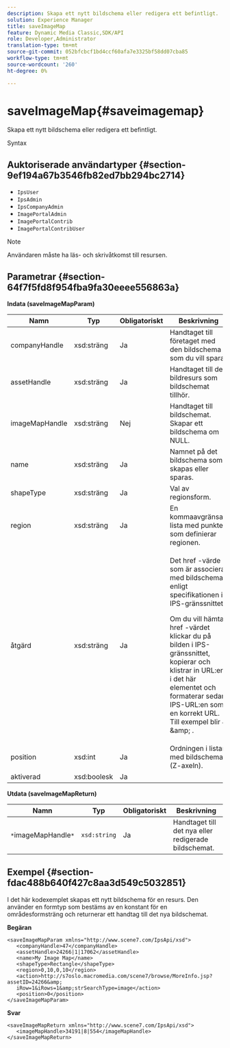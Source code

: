 ```yaml
---
description: Skapa ett nytt bildschema eller redigera ett befintligt.
solution: Experience Manager
title: saveImageMap
feature: Dynamic Media Classic,SDK/API
role: Developer,Administrator
translation-type: tm+mt
source-git-commit: 052bfcbcf1bd4ccf60afa7e3325bf58dd07cba85
workflow-type: tm+mt
source-wordcount: '260'
ht-degree: 0%

---
```



# saveImageMap{#saveimagemap}

Skapa ett nytt bildschema eller redigera ett befintligt.

Syntax

## Auktoriserade användartyper {#section-9ef194a67b3546fb82ed7bb294bc2714}

* `IpsUser`
* `IpsAdmin`
* `IpsCompanyAdmin`
* `ImagePortalAdmin`
* `ImagePortalContrib`
* `ImagePortalContribUser`

>[!NOTE]
>
>Användaren måste ha läs- och skrivåtkomst till resursen.

## Parametrar {#section-64f7f5fd8f954fba9fa30eeee556863a}

**Indata (saveImageMapParam)**

<table id="table_49649036F46941D2B1F28515674E533B"> 
 <thead> 
  <tr> 
   <th colname="col1" class="entry"> Namn </th> 
   <th colname="col2" class="entry"> Typ </th> 
   <th colname="col3" class="entry"> Obligatoriskt </th> 
   <th colname="col4" class="entry"> Beskrivning </th> 
  </tr> 
 </thead>
 <tbody> 
  <tr> 
   <td colname="col1"> <span class="codeph"> <span class="varname"> companyHandle  </span> </span> </td> 
   <td colname="col2"> <span class="codeph"> xsd:sträng  </span> </td> 
   <td colname="col3"> Ja </td> 
   <td colname="col4"> Handtaget till företaget med den bildschema som du vill spara. </td> 
  </tr> 
  <tr> 
   <td colname="col1"> <span class="codeph"> <span class="varname"> assetHandle  </span> </span> </td> 
   <td colname="col2"> <span class="codeph"> xsd:sträng  </span> </td> 
   <td colname="col3"> Ja </td> 
   <td colname="col4"> Handtaget till den bildresurs som bildschemat tillhör. </td> 
  </tr> 
  <tr> 
   <td colname="col1"> <span class="codeph"> <span class="varname"> imageMapHandle  </span> </span> </td> 
   <td colname="col2"> <span class="codeph"> xsd:sträng  </span> </td> 
   <td colname="col3"> Nej </td> 
   <td colname="col4"> Handtaget till bildschemat. Skapar ett bildschema om NULL. </td> 
  </tr> 
  <tr> 
   <td colname="col1"> <span class="codeph"> <span class="varname"> name  </span> </span> </td> 
   <td colname="col2"> <span class="codeph"> xsd:sträng  </span> </td> 
   <td colname="col3"> Ja </td> 
   <td colname="col4"> Namnet på det bildschema som skapas eller sparas. </td> 
  </tr> 
  <tr> 
   <td colname="col1"> <span class="codeph"> <span class="varname"> shapeType  </span> </span> </td> 
   <td colname="col2"> <span class="codeph"> xsd:sträng  </span> </td> 
   <td colname="col3"> Ja </td> 
   <td colname="col4"> Val av regionsform. </td> 
  </tr> 
  <tr> 
   <td colname="col1"> <span class="codeph"> <span class="varname"> region  </span> </span> </td> 
   <td colname="col2"> <span class="codeph"> xsd:sträng  </span> </td> 
   <td colname="col3"> Ja </td> 
   <td colname="col4"> En kommaavgränsad lista med punkter som definierar regionen. </td> 
  </tr> 
  <tr> 
   <td colname="col1"> <span class="codeph"> <span class="varname"> åtgärd  </span> </span> </td> 
   <td colname="col2"> <span class="codeph"> xsd:sträng  </span> </td> 
   <td colname="col3"> Ja </td> 
   <td colname="col4"> <p>Det <span class="codeph"> href </span>-värde som är associerat med bildschemat enligt specifikationen i IPS-gränssnittet. </p> <p>Om du vill hämta <span class="codeph"> href </span>-värdet klickar du på bilden i IPS-gränssnittet, kopierar och klistrar in URL:en i det här elementet och formaterar sedan IPS-URL:en som en korrekt URL. Till exempel blir <span class="codeph"> &amp; </span> <span class="codeph"> &amp;amp; </span>. </p> </td> 
  </tr> 
  <tr> 
   <td colname="col1"> <span class="codeph"> <span class="varname"> position  </span> </span> </td> 
   <td colname="col2"> <span class="codeph"> xsd:int  </span> </td> 
   <td colname="col3"> Ja </td> 
   <td colname="col4"> Ordningen i listan med bildscheman (Z-axeln). </td> 
  </tr> 
  <tr> 
   <td colname="col1"> <span class="codeph"> <span class="varname"> aktiverad  </span> </span> </td> 
   <td colname="col2"> <span class="codeph"> xsd:boolesk  </span> </td> 
   <td colname="col3"> Ja </td> 
   <td colname="col4"></td> 
  </tr> 
 </tbody> 
</table>

**Utdata (saveImageMapReturn)**

| Namn | Typ | Obligatoriskt | Beskrivning |
|---|---|---|---|
| `*`imageMapHandle`*` | `xsd:string` | Ja | Handtaget till det nya eller redigerade bildschemat. |

## Exempel {#section-fdac488b640f427c8aa3d549c5032851}

I det här kodexemplet skapas ett nytt bildschema för en resurs. Den använder en formtyp som bestäms av en konstant för en områdesformsträng och returnerar ett handtag till det nya bildschemat.

**Begäran**

```
<saveImageMapParam xmlns="http://www.scene7.com/IpsApi/xsd"> 
   <companyHandle>47</companyHandle> 
   <assetHandle>24266|1|17062</assetHandle> 
   <name>My Image Map</name> 
   <shapeType>Rectangle</shapeType> 
   <region>0,10,0,10</region> 
   <action>http://s7oslo.macromedia.com/scene7/browse/MoreInfo.jsp?assetID=24266&amp; 
   iRow=1&iRows=1&amp;strSearchType=image</action> 
   <position>0</position> 
</saveImageMapParam>
```

**Svar**

```
<saveImageMapReturn xmlns="http://www.scene7.com/IpsApi/xsd"> 
   <imageMapHandle>34191|8|554</imageMapHandle> 
</saveImageMapReturn>
```

